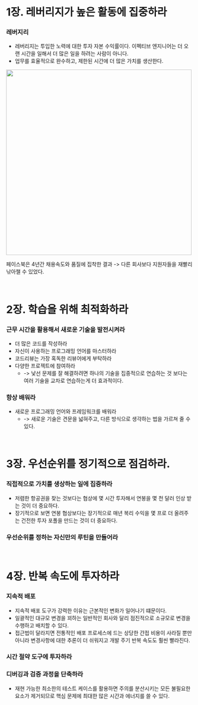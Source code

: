 # 1장. 레버리지가 높은 활동에 집중하라
### 레버지리
- 레버리지는 투입한 노력에 대한 투자 자본 수익률이다. 이펙티브 엔지니어는 더 오랜 시간을 일해서 더 많은 일을 하려는 사람이 아니다. 
- 업무를 효율적으로 완수하고, 제한된 시간에 더 많은 가치를 생산한다.

<img width="500" src="https://user-images.githubusercontent.com/60383031/209515638-3ec9199a-7c5a-4966-a807-58f2974fb908.png">

페이스북은 4년간 채용속도와 품질에 집착한 결과 -> 다른 회사보다 지원자들을 재빨리 낚아챌 수 있었다.

<br>

# 2장. 학습을 위해 최적화하라
### 근무 시간을 활용해서 새로운 기술을 발전시켜라
- 더 많은 코드를 작성하라 
- 자신이 사용하는 프로그래밍 언어를 마스터하라
- 코드리뷰는 가장 혹독한 리뷰어에게 부탁하라
- 다양한 프로젝트에 참여하라 
  - -> 낯선 문제를 잘 해결하려면 하나의 기술을 집중적으로 연습하는 것 보다는 여러 기술을 교차로 연습하는게 더 효과적이다.

### 항상 배워라 
- 새로운 프로그래밍 언어와 프레임워크를 배워라
  - ->  새로운 기술은 견문을 넓혀주고, 다른 방식으로 생각하는 법을 가르쳐 줄 수 있다.

<br>

# 3장. 우선순위를 정기적으로 점검하라.
### 직접적으로 가치를 생상하는 일에 집중하라
- 저렴한 항공권을 찾는 것보다는 협상에 몇 시간 투자해서 연봉을 몇 천 달러 인상 받는 것이 더 중요하다.
- 장기적으로 보면 연봉 협상보다는 장기적으로 매년 복리 수익을 몇 프로 더 올려주는 건전한 투자 포폴을 만드는 것이 더 중요하다.

### 우선순위를 정하는 자신만의 루틴을 만들어라 

<br>

# 4장. 반복 속도에 투자하라
### 지속적 배포 
- 지속적 배포 도구가 강력한 이유는 근본적인 변화가 일어나기 떄문이다.
- 일괄적인 대규모 변경을 꾀하는 일반적인 회사와 달리 점진적으로 소규모로 변경을 수행하고 배치할 수 있다.
- 접근법이 달라지면 전통적인 배포 프로세스에 드는 상당한 간접 비용이 사라질 뿐만 아니라 변경사항에 대한 추론이 더 쉬워지고 개발 주기 반복 속도도 훨씬 빨라진다.

### 시간 절약 도구에 투자하라

### 디버깅과 검증 과정을 단축하라
- 재현 가능한 최소한의 테스트 케이스를 활용하면 주의를 분산시키는 모든 불필요한 요소가 제거되므로 핵심 문제에 최대한 많은 시간과 에너지를 쓸 수 있다.
